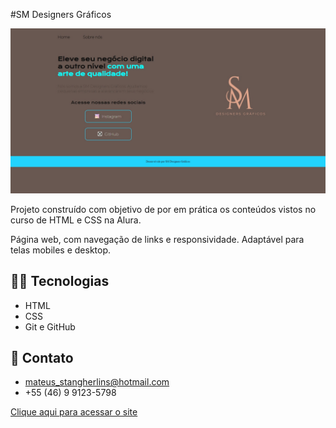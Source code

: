 #SM Designers Gráficos

![preview](./assets/PagWeb.jpeg)

Projeto construído com objetivo de por em prática os conteúdos vistos no curso de HTML e CSS na Alura.

Página web, com navegação de links e responsividade. Adaptável para telas mobiles e desktop.

## 🧑‍💻 Tecnologias

- HTML
- CSS
- Git e GitHub


## 📩 Contato

* mateus_stangherlins@hotmail.com
* +55 (46) 9 9123-5798


[Clique aqui para acessar o site](https://mateus402.github.io/SM-Designers-Graficos/)